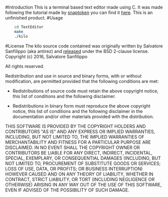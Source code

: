 #Introduction
This is a terminal based text editor made using C.
It was made following the tutorial made by [snaptoken](https://github.com/snaptoken)
you can find it [here](https://github.com/snaptoken/kilo-tutorial).
This is an unfinished product.
#Usage
```bash
    cd TextEditor
    make
    ./kilo
```
#License
The kilo source code contained was originally written by Salvatore Sanfilippo (aka antirez) and [released](https://github.com/antirez/kilo) under the BSD 2-clause license. 
Copyright (c) 2016, Salvatore Sanfilippo <antirez at gmail dot com>

All rights reserved.

Redistribution and use in source and binary forms, with or without
modification, are permitted provided that the following conditions are met:

* Redistributions of source code must retain the above copyright notice,
  this list of conditions and the following disclaimer.

* Redistributions in binary form must reproduce the above copyright notice,
  this list of conditions and the following disclaimer in the documentation
  and/or other materials provided with the distribution.

THIS SOFTWARE IS PROVIDED BY THE COPYRIGHT HOLDERS AND CONTRIBUTORS "AS IS" AND
ANY EXPRESS OR IMPLIED WARRANTIES, INCLUDING, BUT NOT LIMITED TO, THE IMPLIED
WARRANTIES OF MERCHANTABILITY AND FITNESS FOR A PARTICULAR PURPOSE ARE
DISCLAIMED. IN NO EVENT SHALL THE COPYRIGHT OWNER OR CONTRIBUTORS BE LIABLE FOR
ANY DIRECT, INDIRECT, INCIDENTAL, SPECIAL, EXEMPLARY, OR CONSEQUENTIAL DAMAGES
(INCLUDING, BUT NOT LIMITED TO, PROCUREMENT OF SUBSTITUTE GOODS OR SERVICES;
LOSS OF USE, DATA, OR PROFITS; OR BUSINESS INTERRUPTION) HOWEVER CAUSED AND ON
ANY THEORY OF LIABILITY, WHETHER IN CONTRACT, STRICT LIABILITY, OR TORT
(INCLUDING NEGLIGENCE OR OTHERWISE) ARISING IN ANY WAY OUT OF THE USE OF THIS
SOFTWARE, EVEN IF ADVISED OF THE POSSIBILITY OF SUCH DAMAGE.

